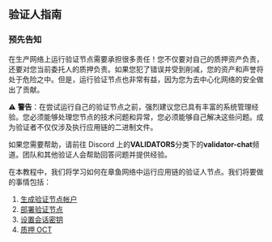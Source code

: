 ## 验证人指南

### 预先告知

在生产网络上运行验证节点需要承担很多责任！您不仅要对自己的质押资产负责，还要对您当前委托人的质押负责。如果您犯了错误并受到削减，您的资产和声誉将处于危险之中。但是，运行验证节点也非常有益，因为您为去中心化网络的安全做出了贡献。

:warning: **警告**：在尝试运行自己的验证节点之前，强烈建议您已具有丰富的系统管理经验。您必须能够处理您节点的技术问题和异常，您必须能够自己解决这些问题。成为验证者不仅仅涉及执行应用链的二进制文件。

如果您需要帮助，请前往 Discord 上的**VALIDATORS**分类下的**validator-chat**频道。团队和其他验证人会帮助回答问题并提供经验。

在本教程中，我们将学习如何在章鱼网络中运行应用链的验证人节点。我们将要做的事情包括：

1. [生成验证节点帐户](./validator-generate-keys.md)
2. [部署验证节点](./validator-deploy.md)
3. [设置会话密钥](./validator-set-session-keys.md)
4. [质押 OCT](./validator-stake.md)